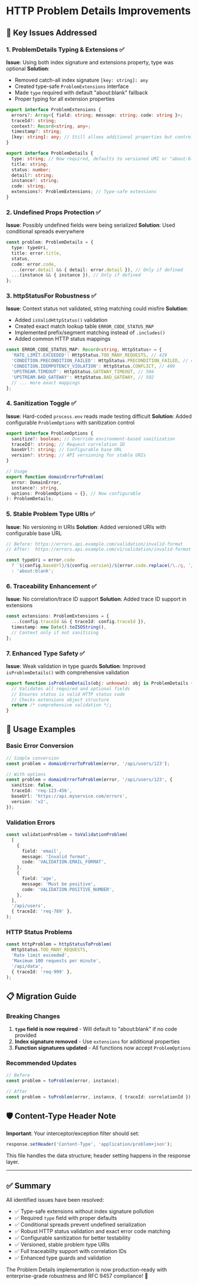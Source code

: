 # HTTP Problem Details Improvements

## 🎯 Key Issues Addressed

### 1. **ProblemDetails Typing & Extensions** ✅

**Issue**: Using both index signature and extensions property, type was optional
**Solution**:

- Removed catch-all index signature `[key: string]: any`
- Created type-safe `ProblemExtensions` interface
- Made `type` required with default "about:blank" fallback
- Proper typing for all extension properties

```typescript
export interface ProblemExtensions {
  errors?: Array<{ field: string; message: string; code: string }>;
  traceId?: string;
  context?: Record<string, any>;
  timestamp?: string;
  [key: string]: any; // Still allows additional properties but controlled
}

export interface ProblemDetails {
  type: string; // Now required, defaults to versioned URI or "about:blank"
  title: string;
  status: number;
  detail?: string;
  instance?: string;
  code: string;
  extensions?: ProblemExtensions; // Type-safe extensions
}
```

### 2. **Undefined Props Protection** ✅

**Issue**: Possibly undefined fields were being serialized
**Solution**: Used conditional spreads everywhere

```typescript
const problem: ProblemDetails = {
  type: typeUri,
  title: error.title,
  status,
  code: error.code,
  ...(error.detail && { detail: error.detail }), // Only if defined
  ...(instance && { instance }), // Only if defined
};
```

### 3. **httpStatusFor Robustness** ✅

**Issue**: Context status not validated, string matching could misfire
**Solution**:

- Added `isValidHttpStatus()` validation
- Created exact match lookup table `ERROR_CODE_STATUS_MAP`
- Implemented prefix/segment matching instead of `.includes()`
- Added common HTTP status mappings

```typescript
const ERROR_CODE_STATUS_MAP: Record<string, HttpStatus> = {
  'RATE_LIMIT.EXCEEDED': HttpStatus.TOO_MANY_REQUESTS, // 429
  'CONDITION.PRECONDITION_FAILED': HttpStatus.PRECONDITION_FAILED, // 412
  'CONDITION.IDEMPOTENCY_VIOLATION': HttpStatus.CONFLICT, // 409
  'UPSTREAM.TIMEOUT': HttpStatus.GATEWAY_TIMEOUT, // 504
  'UPSTREAM.BAD_GATEWAY': HttpStatus.BAD_GATEWAY, // 502
  // ... more exact mappings
};
```

### 4. **Sanitization Toggle** ✅

**Issue**: Hard-coded `process.env` reads made testing difficult
**Solution**: Added configurable `ProblemOptions` with sanitization control

```typescript
export interface ProblemOptions {
  sanitize?: boolean; // Override environment-based sanitization
  traceId?: string; // Request correlation ID
  baseUrl?: string; // Configurable base URL
  version?: string; // API versioning for stable URIs
}

// Usage
export function domainErrorToProblem(
  error: DomainError,
  instance?: string,
  options: ProblemOptions = {}, // Now configurable
): ProblemDetails;
```

### 5. **Stable Problem Type URIs** ✅

**Issue**: No versioning in URIs
**Solution**: Added versioned URIs with configurable base URL

```typescript
// Before: https://errors.api.example.com/validation/invalid-format
// After:  https://errors.api.example.com/v1/validation/invalid-format

const typeUri = error.code
  ? `${config.baseUrl}/${config.version}/${error.code.replace(/\./g, '/').toLowerCase()}`
  : 'about:blank';
```

### 6. **Traceability Enhancement** ✅

**Issue**: No correlation/trace ID support
**Solution**: Added trace ID support in extensions

```typescript
const extensions: ProblemExtensions = {
  ...(config.traceId && { traceId: config.traceId }),
  timestamp: new Date().toISOString(),
  // Context only if not sanitizing
};
```

### 7. **Enhanced Type Safety** ✅

**Issue**: Weak validation in type guards
**Solution**: Improved `isProblemDetails()` with comprehensive validation

```typescript
export function isProblemDetails(obj: unknown): obj is ProblemDetails {
  // Validates all required and optional fields
  // Ensures status is valid HTTP status code
  // Checks extensions object structure
  return /* comprehensive validation */;
}
```

## 🚀 **Usage Examples**

### Basic Error Conversion

```typescript
// Simple conversion
const problem = domainErrorToProblem(error, '/api/users/123');

// With options
const problem = domainErrorToProblem(error, '/api/users/123', {
  sanitize: false,
  traceId: 'req-123-456',
  baseUrl: 'https://api.myservice.com/errors',
  version: 'v2',
});
```

### Validation Errors

```typescript
const validationProblem = toValidationProblem(
  [
    {
      field: 'email',
      message: 'Invalid format',
      code: 'VALIDATION.EMAIL_FORMAT',
    },
    {
      field: 'age',
      message: 'Must be positive',
      code: 'VALIDATION.POSITIVE_NUMBER',
    },
  ],
  '/api/users',
  { traceId: 'req-789' },
);
```

### HTTP Status Problems

```typescript
const httpProblem = httpStatusToProblem(
  HttpStatus.TOO_MANY_REQUESTS,
  'Rate limit exceeded',
  'Maximum 100 requests per minute',
  '/api/data',
  { traceId: 'req-999' },
);
```

## 📋 **Migration Guide**

### Breaking Changes

1. **`type` field is now required** - Will default to "about:blank" if no code provided
2. **Index signature removed** - Use `extensions` for additional properties
3. **Function signatures updated** - All functions now accept `ProblemOptions`

### Recommended Updates

```typescript
// Before
const problem = toProblem(error, instance);

// After
const problem = toProblem(error, instance, { traceId: correlationId });
```

## 🛡️ **Content-Type Header Note**

**Important**: Your interceptor/exception filter should set:

```typescript
response.setHeader('Content-Type', 'application/problem+json');
```

This file handles the data structure; header setting happens in the response layer.

---

## ✅ **Summary**

All identified issues have been resolved:

- ✅ Type-safe extensions without index signature pollution
- ✅ Required `type` field with proper defaults
- ✅ Conditional spreads prevent undefined serialization
- ✅ Robust HTTP status validation and exact error code matching
- ✅ Configurable sanitization for better testability
- ✅ Versioned, stable problem type URIs
- ✅ Full traceability support with correlation IDs
- ✅ Enhanced type guards and validation

The Problem Details implementation is now production-ready with enterprise-grade robustness and RFC 9457 compliance! 🎉
